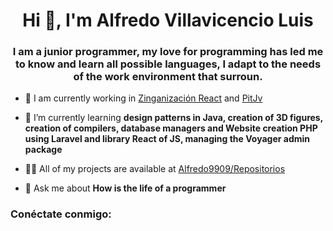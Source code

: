<h1 align="center">Hi 👋, I'm Alfredo Villavicencio Luis</h1>
<h3 align="center">I am a junior programmer, my love for programming has led me to know and learn all possible languages, I adapt to the needs of the work environment that surroun.</h3>



- 🔭 I am currently working in [Zinganización React](https://github.com/Grupo-Vysisa/ZingaReact) and [PitJv](https://github.com/Grupo-Vysisa/pitjv.git)

- 🌱 I’m currently learning **design patterns in Java, creation of 3D figures, creation of compilers, database managers and Website creation PHP using Laravel and library React of JS, managing the Voyager admin package**



- 👨‍💻 All of my projects are available at [Alfredo9909/Repositorios](https://github.com/Alfredo9909?tab=repositories)

- 💬  Ask me about **How is the life of a programmer**

<h3 align="left">Conéctate conmigo:</h3>




>



